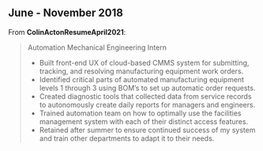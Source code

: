 ## June - November 2018

From __ColinActonResumeApril2021__:

> Automation Mechanical Engineering Intern
> + Built front-end UX of cloud-based CMMS system for submitting, tracking, and resolving manufacturing equipment work orders.
> + Identified critical parts of automated manufacturing equipment levels 1 through 3 using BOM’s to set up automatic order requests.
> + Created diagnostic tools that collected data from service records to autonomously create daily reports for managers and engineers.
> + Trained automation team on how to optimally use the facilities management system with each of their distinct access features.
> + Retained after summer to ensure continued success of my system and train other departments to adapt it to their needs.